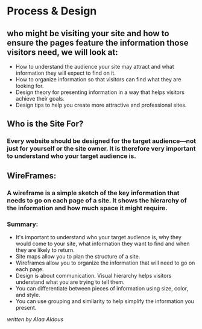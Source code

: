 # Process & Design

## who might be visiting your site and how to ensure the pages feature the information those visitors need,  we will look at:
* How to understand the audience your site may attract and
what information they will expect to find on it.
* How to organize information so that visitors can find what
they are looking for.
* Design theory for presenting information in a way that
helps visitors achieve their goals.
* Design tips to help you create more attractive and
professional sites.

## Who is the Site For?
### Every website should be designed for the target audience—not just for yourself or the site owner. It is therefore very important to understand who your target audience is.

## WireFrames:
### A wireframe is a simple sketch of the key information that needs to go on each page of a site. It shows the hierarchy of the information and how much space it might require.


### Summary:
* It's important to understand who your target audience
is, why they would come to your site, what information
they want to find and when they are likely to return.
* Site maps allow you to plan the structure of a site.
* Wireframes allow you to organize the information that
will need to go on each page.
* Design is about communication. Visual hierarchy helps
visitors understand what you are trying to tell them.
* You can differentiate between pieces of information
using size, color, and style.
* You can use grouping and similarity to help simplify
the information you present.

*written by Alaa Aldous*
